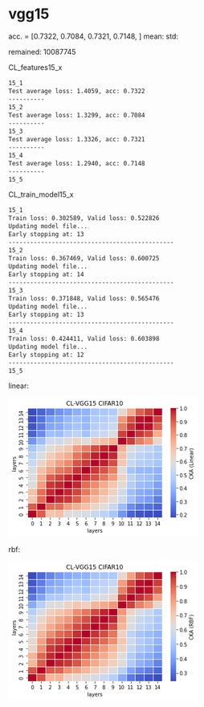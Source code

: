 # vgg15
acc. = [0.7322, 0.7084, 0.7321, 0.7148, ] mean: std: 

remained: 10087745

CL_features15_x
```
15_1
Test average loss: 1.4059, acc: 0.7322
----------
15_2
Test average loss: 1.3299, acc: 0.7084
----------
15_3
Test average loss: 1.3326, acc: 0.7321
----------
15_4
Test average loss: 1.2940, acc: 0.7148
----------
15_5

```

CL_train_model15_x
```
15_1
Train loss: 0.302589, Valid loss: 0.522826
Updating model file...
Early stopping at: 13
----------------------------------------------
15_2
Train loss: 0.367469, Valid loss: 0.600725
Updating model file...
Early stopping at: 14
----------------------------------------------
15_3
Train loss: 0.371848, Valid loss: 0.565476
Updating model file...
Early stopping at: 13
----------------------------------------------
15_4
Train loss: 0.424411, Valid loss: 0.603898
Updating model file...
Early stopping at: 12
----------------------------------------------
15_5

```

linear:

![cl_vgg15_linear](cl_vgg15_linear.png)

rbf:

![cl_vgg15_rbf](cl_vgg15_rbf.png)
